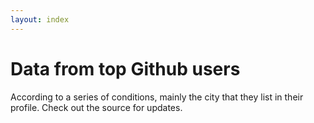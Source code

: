 ```yaml
---
layout: index
---
```


Data from top Github users
=====================

According to a series of conditions, mainly the city that they list in their profile. Check out the source for updates.
